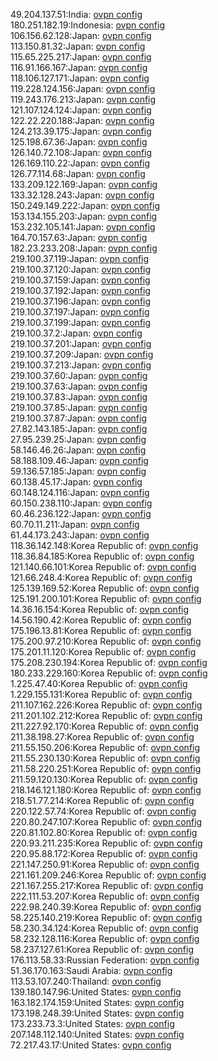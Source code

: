 49.204.137.51:India: [ovpn config](vpn/49_204_137_51.ovpn)  
180.251.182.19:Indonesia: [ovpn config](vpn/180_251_182_19.ovpn)  
106.156.62.128:Japan: [ovpn config](vpn/106_156_62_128.ovpn)  
113.150.81.32:Japan: [ovpn config](vpn/113_150_81_32.ovpn)  
115.65.225.217:Japan: [ovpn config](vpn/115_65_225_217.ovpn)  
116.91.166.167:Japan: [ovpn config](vpn/116_91_166_167.ovpn)  
118.106.127.171:Japan: [ovpn config](vpn/118_106_127_171.ovpn)  
119.228.124.156:Japan: [ovpn config](vpn/119_228_124_156.ovpn)  
119.243.176.213:Japan: [ovpn config](vpn/119_243_176_213.ovpn)  
121.107.124.124:Japan: [ovpn config](vpn/121_107_124_124.ovpn)  
122.22.220.188:Japan: [ovpn config](vpn/122_22_220_188.ovpn)  
124.213.39.175:Japan: [ovpn config](vpn/124_213_39_175.ovpn)  
125.198.67.36:Japan: [ovpn config](vpn/125_198_67_36.ovpn)  
126.140.72.108:Japan: [ovpn config](vpn/126_140_72_108.ovpn)  
126.169.110.22:Japan: [ovpn config](vpn/126_169_110_22.ovpn)  
126.77.114.68:Japan: [ovpn config](vpn/126_77_114_68.ovpn)  
133.209.122.169:Japan: [ovpn config](vpn/133_209_122_169.ovpn)  
133.32.128.243:Japan: [ovpn config](vpn/133_32_128_243.ovpn)  
150.249.149.222:Japan: [ovpn config](vpn/150_249_149_222.ovpn)  
153.134.155.203:Japan: [ovpn config](vpn/153_134_155_203.ovpn)  
153.232.105.141:Japan: [ovpn config](vpn/153_232_105_141.ovpn)  
164.70.157.63:Japan: [ovpn config](vpn/164_70_157_63.ovpn)  
182.23.233.208:Japan: [ovpn config](vpn/182_23_233_208.ovpn)  
219.100.37.119:Japan: [ovpn config](vpn/219_100_37_119.ovpn)  
219.100.37.120:Japan: [ovpn config](vpn/219_100_37_120.ovpn)  
219.100.37.159:Japan: [ovpn config](vpn/219_100_37_159.ovpn)  
219.100.37.192:Japan: [ovpn config](vpn/219_100_37_192.ovpn)  
219.100.37.196:Japan: [ovpn config](vpn/219_100_37_196.ovpn)  
219.100.37.197:Japan: [ovpn config](vpn/219_100_37_197.ovpn)  
219.100.37.199:Japan: [ovpn config](vpn/219_100_37_199.ovpn)  
219.100.37.2:Japan: [ovpn config](vpn/219_100_37_2.ovpn)  
219.100.37.201:Japan: [ovpn config](vpn/219_100_37_201.ovpn)  
219.100.37.209:Japan: [ovpn config](vpn/219_100_37_209.ovpn)  
219.100.37.213:Japan: [ovpn config](vpn/219_100_37_213.ovpn)  
219.100.37.60:Japan: [ovpn config](vpn/219_100_37_60.ovpn)  
219.100.37.63:Japan: [ovpn config](vpn/219_100_37_63.ovpn)  
219.100.37.83:Japan: [ovpn config](vpn/219_100_37_83.ovpn)  
219.100.37.85:Japan: [ovpn config](vpn/219_100_37_85.ovpn)  
219.100.37.87:Japan: [ovpn config](vpn/219_100_37_87.ovpn)  
27.82.143.185:Japan: [ovpn config](vpn/27_82_143_185.ovpn)  
27.95.239.25:Japan: [ovpn config](vpn/27_95_239_25.ovpn)  
58.146.46.26:Japan: [ovpn config](vpn/58_146_46_26.ovpn)  
58.188.109.46:Japan: [ovpn config](vpn/58_188_109_46.ovpn)  
59.136.57.185:Japan: [ovpn config](vpn/59_136_57_185.ovpn)  
60.138.45.17:Japan: [ovpn config](vpn/60_138_45_17.ovpn)  
60.148.124.116:Japan: [ovpn config](vpn/60_148_124_116.ovpn)  
60.150.238.110:Japan: [ovpn config](vpn/60_150_238_110.ovpn)  
60.46.236.122:Japan: [ovpn config](vpn/60_46_236_122.ovpn)  
60.70.11.211:Japan: [ovpn config](vpn/60_70_11_211.ovpn)  
61.44.173.243:Japan: [ovpn config](vpn/61_44_173_243.ovpn)  
118.36.142.148:Korea Republic of: [ovpn config](vpn/118_36_142_148.ovpn)  
118.36.84.185:Korea Republic of: [ovpn config](vpn/118_36_84_185.ovpn)  
121.140.66.101:Korea Republic of: [ovpn config](vpn/121_140_66_101.ovpn)  
121.66.248.4:Korea Republic of: [ovpn config](vpn/121_66_248_4.ovpn)  
125.139.169.52:Korea Republic of: [ovpn config](vpn/125_139_169_52.ovpn)  
125.191.200.101:Korea Republic of: [ovpn config](vpn/125_191_200_101.ovpn)  
14.36.16.154:Korea Republic of: [ovpn config](vpn/14_36_16_154.ovpn)  
14.56.190.42:Korea Republic of: [ovpn config](vpn/14_56_190_42.ovpn)  
175.196.13.81:Korea Republic of: [ovpn config](vpn/175_196_13_81.ovpn)  
175.200.97.210:Korea Republic of: [ovpn config](vpn/175_200_97_210.ovpn)  
175.201.11.120:Korea Republic of: [ovpn config](vpn/175_201_11_120.ovpn)  
175.208.230.194:Korea Republic of: [ovpn config](vpn/175_208_230_194.ovpn)  
180.233.229.160:Korea Republic of: [ovpn config](vpn/180_233_229_160.ovpn)  
1.225.47.40:Korea Republic of: [ovpn config](vpn/1_225_47_40.ovpn)  
1.229.155.131:Korea Republic of: [ovpn config](vpn/1_229_155_131.ovpn)  
211.107.162.226:Korea Republic of: [ovpn config](vpn/211_107_162_226.ovpn)  
211.201.102.212:Korea Republic of: [ovpn config](vpn/211_201_102_212.ovpn)  
211.227.92.170:Korea Republic of: [ovpn config](vpn/211_227_92_170.ovpn)  
211.38.198.27:Korea Republic of: [ovpn config](vpn/211_38_198_27.ovpn)  
211.55.150.206:Korea Republic of: [ovpn config](vpn/211_55_150_206.ovpn)  
211.55.230.130:Korea Republic of: [ovpn config](vpn/211_55_230_130.ovpn)  
211.58.220.251:Korea Republic of: [ovpn config](vpn/211_58_220_251.ovpn)  
211.59.120.130:Korea Republic of: [ovpn config](vpn/211_59_120_130.ovpn)  
218.146.121.180:Korea Republic of: [ovpn config](vpn/218_146_121_180.ovpn)  
218.51.77.214:Korea Republic of: [ovpn config](vpn/218_51_77_214.ovpn)  
220.122.57.74:Korea Republic of: [ovpn config](vpn/220_122_57_74.ovpn)  
220.80.247.107:Korea Republic of: [ovpn config](vpn/220_80_247_107.ovpn)  
220.81.102.80:Korea Republic of: [ovpn config](vpn/220_81_102_80.ovpn)  
220.93.211.235:Korea Republic of: [ovpn config](vpn/220_93_211_235.ovpn)  
220.95.88.172:Korea Republic of: [ovpn config](vpn/220_95_88_172.ovpn)  
221.147.250.91:Korea Republic of: [ovpn config](vpn/221_147_250_91.ovpn)  
221.161.209.246:Korea Republic of: [ovpn config](vpn/221_161_209_246.ovpn)  
221.167.255.217:Korea Republic of: [ovpn config](vpn/221_167_255_217.ovpn)  
222.111.53.207:Korea Republic of: [ovpn config](vpn/222_111_53_207.ovpn)  
222.98.240.39:Korea Republic of: [ovpn config](vpn/222_98_240_39.ovpn)  
58.225.140.219:Korea Republic of: [ovpn config](vpn/58_225_140_219.ovpn)  
58.230.34.124:Korea Republic of: [ovpn config](vpn/58_230_34_124.ovpn)  
58.232.128.116:Korea Republic of: [ovpn config](vpn/58_232_128_116.ovpn)  
58.237.127.61:Korea Republic of: [ovpn config](vpn/58_237_127_61.ovpn)  
176.113.58.33:Russian Federation: [ovpn config](vpn/176_113_58_33.ovpn)  
51.36.170.163:Saudi Arabia: [ovpn config](vpn/51_36_170_163.ovpn)  
113.53.107.240:Thailand: [ovpn config](vpn/113_53_107_240.ovpn)  
139.180.147.96:United States: [ovpn config](vpn/139_180_147_96.ovpn)  
163.182.174.159:United States: [ovpn config](vpn/163_182_174_159.ovpn)  
173.198.248.39:United States: [ovpn config](vpn/173_198_248_39.ovpn)  
173.233.73.3:United States: [ovpn config](vpn/173_233_73_3.ovpn)  
207.148.112.140:United States: [ovpn config](vpn/207_148_112_140.ovpn)  
72.217.43.17:United States: [ovpn config](vpn/72_217_43_17.ovpn)  
